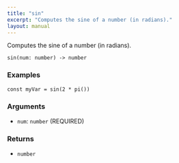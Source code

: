 ```yaml
---
title: "sin"
excerpt: "Computes the sine of a number (in radians)."
layout: manual
---
```


Computes the sine of a number (in radians).



```
sin(num: number) -> number
```

### Examples

```kcl
const myVar = sin(2 * pi())
```

### Arguments

* `num`: `number` (REQUIRED)

### Returns

* `number`



